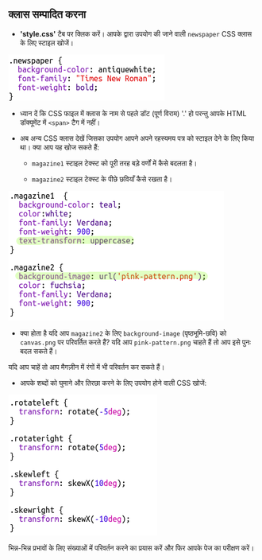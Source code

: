 ## क्लास सम्पादित करना 



+ __'style.css'__ टैब पर क्लिक करें। आपके द्वारा उपयोग की जाने वाली `newspaper` CSS क्लास के लिए स्टाइल खोजें।

![screenshot](images/letter-newspaper.png)

+ ध्यान दें कि CSS फाइल में क्लास के नाम से पहले डॉट (पूर्ण विराम) '.' हो परन्तु आपके HTML डॉक्यूमेंट में `<span>` टैग में नहीं।

+ अब अन्य CSS क्लास देखें जिसका उपयोग आपने अपने रहस्यमय पत्र को स्टाइल देने के लिए किया था। क्या आप यह खोज सकते हैं:

	+ `magazine1` स्टाइल टेक्स्ट को पूरी तरह बड़े वर्णों में कैसे बदलता है।

	+ `magazine2` स्टाइल टेक्स्ट के पीछे छवियाँ कैसे रखता है।

![screenshot](images/letter-magazines.png)

+ क्या होता है यदि आप `magazine2` के लिए `background-image` (पृष्ठभूमि-छवि) को `canvas.png` पर परिवर्तित करते हैं? यदि आप `pink-pattern.png` चाहते हैं तो आप इसे पुनः बदल सकते हैं। 

यदि आप चाहें तो आप मैगज़ीन में रंगों में भी परिवर्तन कर सकते हैं।

+ आपके शब्दों को घुमाने और तिरछा करने के लिए उपयोग होने वाली CSS खोजें:

![screenshot](images/letter-rotate-skew.png)

भिन्न-भिन्न प्रभावों के लिए संख्याओं में परिवर्तन करने का प्रयास करें और फिर आपके पेज का परीक्षण करें। 

